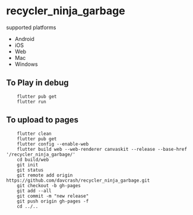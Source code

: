 # recycler_ninja_garbage

supported platforms

- Android
- iOS
- Web
- Mac
- Windows

## To Play in debug

```
    flutter pub get
    flutter run
```

## To upload to pages

```
    flutter clean
    flutter pub get
    flutter config --enable-web
    flutter build web --web-renderer canvaskit --release --base-href '/recycler_ninja_garbage/'
    cd build/web
    git init
    git status
    git remote add origin https://github.com/davcrash/recycler_ninja_garbage.git
    git checkout -b gh-pages
    git add --all
    git commit -m "new release"
    git push origin gh-pages -f
    cd ../..

```
